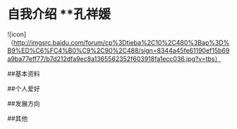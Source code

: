 # 自我介绍 **孔祥媛
![icon]（http://imgsrc.baidu.com/forum/cp%3Dtieba%2C10%2C480%3Bap%3D%B9%ED%C6%FC4%B0%C9%2C90%2C488/sign=8344a45fe61190ef15b69a9ba77eff77/b7d212dfa9ec8a1365562352f603918fa1ecc036.jpg?v=tbs）

##基本资料

##个人爱好

##发展方向

##其他
